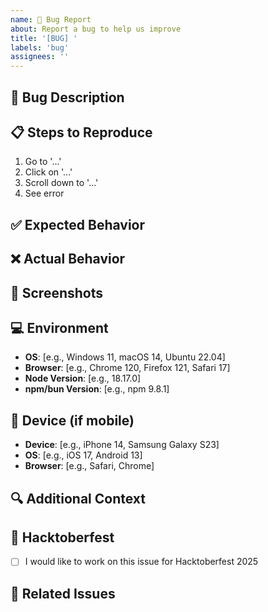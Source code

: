 ```yaml
---
name: 🐛 Bug Report
about: Report a bug to help us improve
title: '[BUG] '
labels: 'bug'
assignees: ''
---
```


## 🐛 Bug Description
<!-- A clear and concise description of what the bug is -->

## 📋 Steps to Reproduce
1. Go to '...'
2. Click on '...'
3. Scroll down to '...'
4. See error

## ✅ Expected Behavior
<!-- What you expected to happen -->

## ❌ Actual Behavior
<!-- What actually happened -->

## 📸 Screenshots
<!-- If applicable, add screenshots to help explain your problem -->

## 💻 Environment
- **OS**: [e.g., Windows 11, macOS 14, Ubuntu 22.04]
- **Browser**: [e.g., Chrome 120, Firefox 121, Safari 17]
- **Node Version**: [e.g., 18.17.0]
- **npm/bun Version**: [e.g., npm 9.8.1]

## 📱 Device (if mobile)
- **Device**: [e.g., iPhone 14, Samsung Galaxy S23]
- **OS**: [e.g., iOS 17, Android 13]
- **Browser**: [e.g., Safari, Chrome]

## 🔍 Additional Context
<!-- Add any other context about the problem here -->

## 🎃 Hacktoberfest
<!-- If you want to fix this for Hacktoberfest, check the box below -->
- [ ] I would like to work on this issue for Hacktoberfest 2025

## 🔗 Related Issues
<!-- Link any related issues here -->
